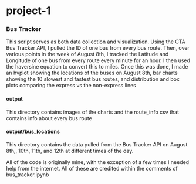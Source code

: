 # project-1
### Bus Tracker
This script serves as both data collection and visualization. Using the CTA Bus Tracker API, I pulled the ID of one bus from every bus route. Then, over various points in the week of August 8th, I tracked the Latitude and Longitude of one bus from every route every minute for an hour. I then used the haversine equation to convert this to miles. Once this was done, I made an hvplot showing the locations of the buses on August 8th, bar charts showing the 10 slowest and fastest bus routes, and distribution and box plots comparing the express vs the non-express lines

#### output
This directory contains images of the charts and the route_info csv that contains info about every bus route

#### output/bus_locations
This directory contains the data pulled from the Bus Tracker API on August 8th,, 10th, 11th, and 12th at different times of the day.


All of the code is originally mine, with the exception of a few times I needed help from the internet. All of these are credited within the comments of bus_tracker.ipynb